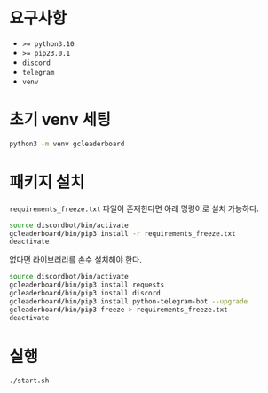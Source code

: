# 요구사항

- `>= python3.10`
- `>= pip23.0.1`
- `discord`
- `telegram`
- `venv`


# 초기 venv 세팅

```bash
python3 -m venv gcleaderboard
```


# 패키지 설치

`requirements_freeze.txt` 파일이 존재한다면 아래 명령어로 설치 가능하다.
```bash
source discordbot/bin/activate
gcleaderboard/bin/pip3 install -r requirements_freeze.txt
deactivate
```

없다면 라이브러리를 손수 설치해야 한다.
```bash
source discordbot/bin/activate
gcleaderboard/bin/pip3 install requests
gcleaderboard/bin/pip3 install discord
gcleaderboard/bin/pip3 install python-telegram-bot --upgrade
gcleaderboard/bin/pip3 freeze > requirements_freeze.txt
deactivate
```


# 실행
```bash
./start.sh
```